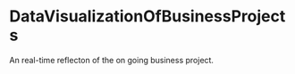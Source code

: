 DataVisualizationOfBusinessProjects
===================================

An real-time reflecton of the on going business project. 
